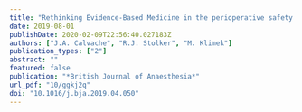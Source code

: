 ```yaml
---
title: "Rethinking Evidence-Based Medicine in the perioperative safety scenario"
date: 2019-08-01
publishDate: 2020-02-09T22:56:40.027183Z
authors: ["J.A. Calvache", "R.J. Stolker", "M. Klimek"]
publication_types: ["2"]
abstract: ""
featured: false
publication: "*British Journal of Anaesthesia*"
url_pdf: "10/ggkj2q"
doi: "10.1016/j.bja.2019.04.050"
---
```


